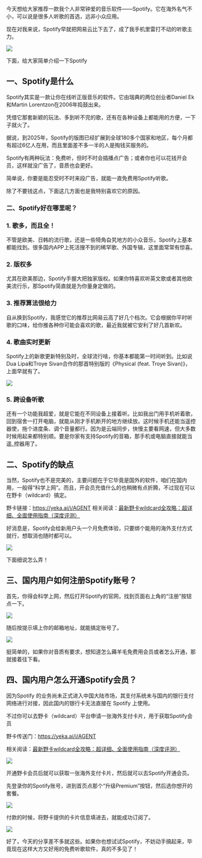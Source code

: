 今天想给大家推荐一款我个人非常钟爱的音乐软件——Spotify。它在海外名气不小，可以说是很多人听歌的首选，远非小众应用。



现在对我来说，Spotify早就把网易云比下去了，成了我手机里雷打不动的听歌主力。

![](https://workstation.sg.larksuite.com/space/api/box/stream/download/asynccode/?code=YmVhODkzNzQxZGMxOGJjZjIzNGNhNDdkZDIzODJmNmFfelpqd3FiTVE1TTk4TFp4cGhRVDRWZ0J1aEUyc0x1aFRfVG9rZW46RHhtNmI1cGpMbzVUQnp4NWgwS2xYbHdlZzJiXzE3NDcwNTMxNjM6MTc0NzA1Njc2M19WNA)

下面，给大家简单介绍一下Spotify



## **一、Spotify是什么**

Spotify其实是一款让你在线听正版音乐的软件。它由瑞典的两位创业者Daniel Ek和Martin Lorentzon在2006年捣鼓出来。



凭借它那套新颖的玩法、多到听不完的歌，还有在各种设备上都能用的方便，一下子就火了。



据说，到2025年，Spotify的版图已经扩展到全球180多个国家和地区，每个月都有超过6亿人在用，而且里面差不多一半的人是掏钱买服务的。



Spotify有两种玩法：免费听，但时不时会插播点广告；或者你也可以花钱开会员，这样就没广告了，音质也会更好。



简单说，你要是能忍受时不时来段广告，就能一直免费用Spotify听歌。



除了不要钱这点，下面这几方面也是我特别喜欢它的原因。

### **二、Spotify好在哪里呢？**

### 1. **歌多，而且全！**&#x20;

不管是欧美、日韩的流行歌，还是一些犄角旮旯地方的小众音乐，Spotify上基本都能找到。很多国内APP上死活搜不到的稀罕歌、外国专辑，这里面常常有惊喜。

### 2. **版权多**

尤其在欧美那边，Spotify手握大把独家版权。如果你特喜欢听英文歌或者其他欧美流行乐，那Spotify简直就是为你量身定做的。

### 3. **推荐算法很给力**

自从换到Spotify，我感觉它的推荐比网易云高了好几个档次。它会根据你平时听歌的口味，给你推各种你可能会喜欢的歌，最近我就被它安利了好几首新欢。

### 4. 歌曲实时更新

&#x20;Spotify上的新歌更新特别及时，全球流行啥，你基本都能第一时间听到。比如说Dua Lipa和Troye Sivan合作的那首特别版的《Physical (feat. Troye Sivan)》，上面早就有了。

![](https://workstation.sg.larksuite.com/space/api/box/stream/download/asynccode/?code=ZjRlMmUzYzNhMDdhMDNlZmE0YzFmY2FlYjdmYzNlZTNfNFozaDdHTlhJb0pTY2RvdmNFdW1QNFU3aU1WUlZ1aGtfVG9rZW46TW5rMmJTMFAxbzZQaU14OFgyMmxuUHJ1Z3dnXzE3NDcwNTMxNjM6MTc0NzA1Njc2M19WNA)

### 5. **跨设备听歌**

还有一个功能我超爱，就是它能在不同设备上接着听。比如我出门用手机听着歌，回到宿舍一打开电脑，就能从刚才手机断开的地方继续放。这时候手机还能当遥控器使，拖个进度条、调个音量都行。因为是云端同步，快慢主要看网速，但大多数时候用起来都特别顺。要是你家有支持Spotify的音箱，那手机或电脑直接就能当遥\_控器用了。

## **二、Spotify的缺点**

当然，Spotify也不是完美的，主要问题在于它毕竟是国外的软件，咱们在国内用，一般得“科学上网”。而且，开会员充值什么的也稍微有点折腾，不过现在可以在野卡（wildcard）搞定。



野卡链接：https://yeka.ai/i/AGENT
相关阅读：[最新野卡wildcard全攻略：超详细、全面使用指南（深度评测）](https://www.fengshengyusheng.cn/%e6%9c%80%e6%96%b0%e9%87%8e%e5%8d%a1wildcard%e4%bd%bf%e7%94%a8%e6%8c%87%e5%8d%97%ef%bc%9a%e8%b6%85%e5%85%a8%e9%9d%a2%e4%bb%8b%e7%bb%8d/)



好消息是，Spotify会给新用户头一个月免费体验，只要绑个能用的海外支付方式就行，想取消也随时都可以。

![](https://workstation.sg.larksuite.com/space/api/box/stream/download/asynccode/?code=YTNlMjQwOGUwNjg5NTI0Nzk5MTc3Y2ZmMmY3OTA1MmVfbTV6R1NUSXhkQ1dEcHR5N0llQ2w1dnl0RWhnZkJrTExfVG9rZW46S1VFc2JQYWpHb2xFM254Vjk1QmxDUGgzZ0hnXzE3NDcwNTMxNjM6MTc0NzA1Njc2M19WNA)

下面细说怎么弄！

## **三、国内用户如何注册Spotify账号？**

首先，你得会科学上网，然后打开Spotify的官网，找到页面右上角的“注册”按钮点一下。

![](https://workstation.sg.larksuite.com/space/api/box/stream/download/asynccode/?code=ZGRjYmFlMzE2NTYwNGJmNjk1MzJjNzY1MGEyYTEyZjJfU1ppdHRpRzhwOXJlNllWa2o0c3IxSlF2ZkduT0JFWEtfVG9rZW46Q2dtcmJSWDNLb3h1cGl4SFRQOWxNNGVJZ3hoXzE3NDcwNTMxNjM6MTc0NzA1Njc2M19WNA)

随后按提示填上你的邮箱地址，就能搞定账号了。

![](https://workstation.sg.larksuite.com/space/api/box/stream/download/asynccode/?code=YmZhM2QyYTM2N2E3NjMxZWU4ZjQ5NGYxOTEyZjM2ZDNfMzhCdFFiZ2RHUTlmSmYzZlBablZ4eXN4MTg3ck5NMDhfVG9rZW46T05XZmJsRTd0bzBOeVd4Z3hEdGxic1ROZ1FmXzE3NDcwNTMxNjM6MTc0NzA1Njc2M19WNA)

挺简单的，如果你对音质有要求，想知道怎么薅羊毛免费用会员或者怎么开通，那就接着往下看。



## **四、国内用户怎么开通Spotify会员？**


因为Spotify 的业务尚未正式进入中国大陆市场，其支付系统未与国内的银行支付网络进行对接，因此国内的银行卡无法直接在 Spotify 上使用。



不过你可以去野卡（wildcard）平台申请一张海外支付卡片，用于获取Spotify会员

野卡传送门：https://yeka.ai/i/AGENT


相关阅读：[最新野卡wildcard全攻略：超详细、全面使用指南（深度评测）](https://www.fengshengyusheng.cn/%e6%9c%80%e6%96%b0%e9%87%8e%e5%8d%a1wildcard%e4%bd%bf%e7%94%a8%e6%8c%87%e5%8d%97%ef%bc%9a%e8%b6%85%e5%85%a8%e9%9d%a2%e4%bb%8b%e7%bb%8d/)

![](https://workstation.sg.larksuite.com/space/api/box/stream/download/asynccode/?code=YzllMmVjZjY1Nzg1MDBjZTIyNTQwMGNlYmU0NDNkZWVfZm5ZcEdNSDEyYnNzaWVjd2JtQzNGMkNzVFBRcWVnaFpfVG9rZW46UWdBRmIyVWt2b2tZVkp4cG9PTWw5SFdmZ1pnXzE3NDcwNTMxNjM6MTc0NzA1Njc2M19WNA)



开通野卡会员后就可以获取一张海外支付卡片，然后就可以去Spotify开通会员。



先登录你的Spotify账号，进到首页点那个“升级Premium”按钮，然后选你想开的套餐。

![](https://workstation.sg.larksuite.com/space/api/box/stream/download/asynccode/?code=ZmQ3ZGE2NzVjMDU5Y2MwNmE4NTZhNzQ2NzhhOGE5YmFfV0NiRXdhQlAyMFlwMDQzQVVIc0JEdENQTmhLdUVHbHlfVG9rZW46Rm9IbmJjeDlnb3FhNWN4ZXVtcWw0SVhOZ2hoXzE3NDcwNTMxNjM6MTc0NzA1Njc2M19WNA)

付款的时候，将野卡提供的卡片信息填进去，就能成功订阅了。

![](https://workstation.sg.larksuite.com/space/api/box/stream/download/asynccode/?code=MTk1ZjI0ZDJhYWMzYzVhMGE4NjJiYzFkM2IxY2EzMmJfZU1SSFl2OXlybDVsVUYzVE9FUzRPS3F4T2x6b1VheWhfVG9rZW46VFFtbGJJZkczbzlnaTB4YXkxMWx3TTZMZ2NkXzE3NDcwNTMxNjM6MTc0NzA1Njc2M19WNA)





好了，今天的分享差不多就这些。如果你也想试试Spotify，不妨动手搞起来，毕竟现在这样大方又好用的免费听歌软件，真的不多见了！
